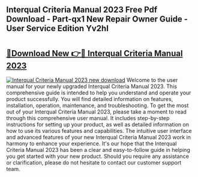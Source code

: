 ## Interqual Criteria Manual 2023 Free Pdf Download - Part-qx1 New Repair Owner Guide - User Service Edition Yv2hI

# <h2><a href="http://bc2834.oget.top/?id=Interqual+Criteria+Manual+2023">🔗Download New 👉🔴 Interqual Criteria Manual 2023</a></h2>

[![Interqual Criteria Manual 2023 new download](https://i.imgur.com/5g1atiW.png)](http://bc2834.oget.top/?id=Interqual+Criteria+Manual+2023)
Welcome to the user manual for your newly upgraded Interqual Criteria Manual 2023. This comprehensive guide is intended to help you understand and operate your product successfully. You will find detailed information on features, installation, operation, maintenance, and troubleshooting. To get the most out of your Interqual Criteria Manual 2023, please take a moment to read through this comprehensive user manual. It includes step-by-step instructions for setting up your product, as well as detailed information on how to use its various features and capabilities. The intuitive user interface and advanced features of your new Interqual Criteria Manual 2023 work in harmony to enhance your experience. It's our hope that the Interqual Criteria Manual 2023 has been a clear and easy-to-follow guide in helping you get started with your new product. Should you require any assistance or clarification, please do not hesitate to contact our customer support team.
